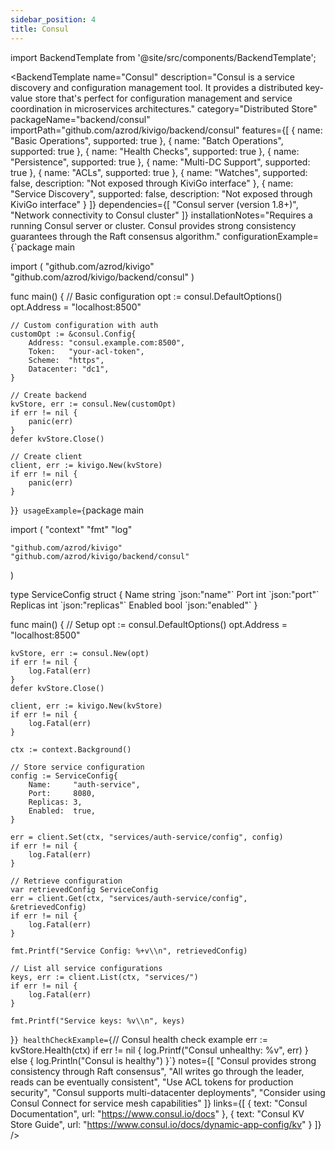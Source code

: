 ```yaml
---
sidebar_position: 4
title: Consul
---
```


import BackendTemplate from '@site/src/components/BackendTemplate';

<BackendTemplate
  name="Consul"
  description="Consul is a service discovery and configuration management tool. It provides a distributed key-value store that's perfect for configuration management and service coordination in microservices architectures."
  category="Distributed Store"
  packageName="backend/consul"
  importPath="github.com/azrod/kivigo/backend/consul"
  features={[
    { name: "Basic Operations", supported: true },
    { name: "Batch Operations", supported: true },
    { name: "Health Checks", supported: true },
    { name: "Persistence", supported: true },
    { name: "Multi-DC Support", supported: true },
    { name: "ACLs", supported: true },
    { name: "Watches", supported: false, description: "Not exposed through KiviGo interface" },
    { name: "Service Discovery", supported: false, description: "Not exposed through KiviGo interface" }
  ]}
  dependencies={[
    "Consul server (version 1.8+)",
    "Network connectivity to Consul cluster"
  ]}
  installationNotes="Requires a running Consul server or cluster. Consul provides strong consistency guarantees through the Raft consensus algorithm."
  configurationExample={`package main

import (
    "github.com/azrod/kivigo"
    "github.com/azrod/kivigo/backend/consul"
)

func main() {
    // Basic configuration
    opt := consul.DefaultOptions()
    opt.Address = "localhost:8500"

    // Custom configuration with auth
    customOpt := &consul.Config{
        Address: "consul.example.com:8500",
        Token:   "your-acl-token",
        Scheme:  "https",
        Datacenter: "dc1",
    }
    
    // Create backend
    kvStore, err := consul.New(customOpt)
    if err != nil {
        panic(err)
    }
    defer kvStore.Close()
    
    // Create client
    client, err := kivigo.New(kvStore)
    if err != nil {
        panic(err)
    }
}`}
  usageExample={`package main

import (
    "context"
    "fmt"
    "log"

    "github.com/azrod/kivigo"
    "github.com/azrod/kivigo/backend/consul"
)

type ServiceConfig struct {
    Name     string \`json:"name"\`
    Port     int    \`json:"port"\`
    Replicas int    \`json:"replicas"\`
    Enabled  bool   \`json:"enabled"\`
}

func main() {
    // Setup
    opt := consul.DefaultOptions()
    opt.Address = "localhost:8500"

    kvStore, err := consul.New(opt)
    if err != nil {
        log.Fatal(err)
    }
    defer kvStore.Close()
    
    client, err := kivigo.New(kvStore)
    if err != nil {
        log.Fatal(err)
    }
    
    ctx := context.Background()
    
    // Store service configuration
    config := ServiceConfig{
        Name:     "auth-service",
        Port:     8080,
        Replicas: 3,
        Enabled:  true,
    }
    
    err = client.Set(ctx, "services/auth-service/config", config)
    if err != nil {
        log.Fatal(err)
    }
    
    // Retrieve configuration
    var retrievedConfig ServiceConfig
    err = client.Get(ctx, "services/auth-service/config", &retrievedConfig)
    if err != nil {
        log.Fatal(err)
    }
    
    fmt.Printf("Service Config: %+v\\n", retrievedConfig)
    
    // List all service configurations
    keys, err := client.List(ctx, "services/")
    if err != nil {
        log.Fatal(err)
    }
    
    fmt.Printf("Service keys: %v\\n", keys)
}`}
  healthCheckExample={`// Consul health check example
err := kvStore.Health(ctx)
if err != nil {
    log.Printf("Consul unhealthy: %v", err)
} else {
    log.Println("Consul is healthy")
}`}
  notes={[
    "Consul provides strong consistency through Raft consensus",
    "All writes go through the leader, reads can be eventually consistent",
    "Use ACL tokens for production security",
    "Consul supports multi-datacenter deployments",
    "Consider using Consul Connect for service mesh capabilities"
  ]}
  links={[
    { text: "Consul Documentation", url: "https://www.consul.io/docs" },
    { text: "Consul KV Store Guide", url: "https://www.consul.io/docs/dynamic-app-config/kv" }
  ]}
/>

